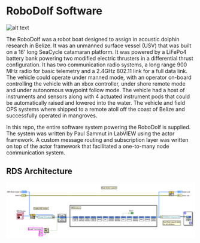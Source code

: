 # RoboDolf Software

![alt text](images/title.jpg "RoboDolf vehicle in trials in Belize")

The RoboDolf was a robot boat designed to assign in acoustic dolphin research in Belize. It was an unmanned surface vessel (USV) that was built on a 16' long SeaCycle catamaran platform. It was powered by a LiFePo4 battery bank powering two modified electric thrusters in a differential thrust configuration. It has two communication radio systems, a long range 900 MHz radio for basic telemetry and a 2.4GHz 802.11 link for a full data link. The vehicle could operate under manned mode, with an operator on-board controlling the vehicle with an xbox controller, under shore remote mode and under autonomous waypoint follow mode. The vehicle had a host of instruments and sensors along with 4 actuated instrument pods that could be automatically raised and lowered into the water. The vehicle and field OPS systems where shipped to a remote atoll off the coast of Belize and successfully operated in mangroves.

In this repo, the entire software system powering the RoboDolf is supplied. The system was written by Paul Sammut in LabVIEW using the actor framework. A custom message routing and subscription layer was written on top of the actor framework that facilitated a one-to-many node communication system.

## RDS Architecture

![root actor](images/root_actor.png "Root actor child actor launch page")